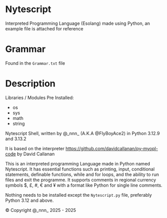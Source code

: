 # Nytescript
Interpreted Programming Language (Esolang) made using Python, an example file is attached for reference

# Grammar
Found in the ```Grammar.txt``` file

# Description
Libraries / Modules Pre Installed:
- os
- sys
- math
- string

Nytescript Shell, written by @\_nnn_ (A.K.A @FlyBoyAce2) in Python 3.12.9 and 3.13.2	

It is based on the interpreter https://github.com/davidcallanan/py-myopl-code by David Callanan

This is an interpreted programming Language made in Python named Nytescript. It has essential functions such as
printing, input, conditional statements, definable functions, while and for loops, and the ability to run files and 
exit the programme. It supports comments in regional currency symbols $, £, #, € and ¥ with a format like Python for single line comments.

Nothing needs to be installed except the ```Nytescript.py``` file, preferably Python 3.12 and above.

© Copyright @\_nnn_ 2025 - 2025
